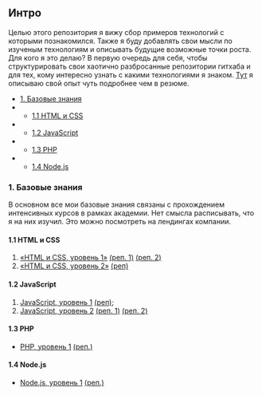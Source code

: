 ## Интро 

Целью этого репозитория я вижу сбор примеров технологий с которыми познакомился. Также я буду добавлять свои мысли по изученым технологиям и описывать будущие возможные точки роста. Для кого я это делаю? В первую очередь для себя, чтобы структурировать свои хаотично разбросанные репозитории гитхаба и для тех, кому интересно узнать с какими технологиями я знаком. [Тут](about-me.md) я описываю свой опыт чуть подробнее чем в резюме.

- [1. Базовые знания]()
- - [1.1 HTML и CSS]()
- - [1.2 JavaScript]()
- - [1.3 PHP]()
- - [1.4 Node.js]()


### 1. Базовые знания

В основном все мои базовые знания связаны с прохождением интенсивных курсов в рамках академии. Нет смысла расписывать, что я на них изучил. Это можно посмотреть на лендингах компании.

#### 1.1 HTML и CSS

1. [«HTML и CSS, уровень 1»](https://htmlacademy.ru/intensive/htmlcss) [(реп. 1)](https://github.com/SlavaMilin/186764-nerds) [(реп. 2)](https://github.com/SlavaMilin/186764-gllacy)
2. [«HTML и CSS, уровень 2»](https://htmlacademy.ru/intensive/adaptive) [(реп)](https://github.com/SlavaMilin/186764-nerds)

#### 1.2 JavaScript

1. [JavaScript, уровень 1](https://htmlacademy.ru/intensive/javascript) [(реп)](https://github.com/SlavaMilin/186764-kekstagram);
2. [JavaScript, уровень 2](https://htmlacademy.ru/intensive/ecmascript) [(реп. 1)](https://github.com/SlavaMilin/186764-guess-melody) [(реп. 2)](https://github.com/SlavaMilin/186764-pixel-hunter)

#### 1.3 PHP

- [PHP, уровень 1](https://htmlacademy.ru/intensive/php) [(реп.)](https://github.com/SlavaMilin/186764-doingsdone)

#### 1.4 Node.js

- [Node.js, уровень 1](https://htmlacademy.ru/intensive/nodejs) [(реп.)](https://github.com/SlavaMilin/186764-keksobooking-1)
